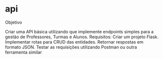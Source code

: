 # api

Objetivo

Criar uma API básica utilizando que implemente endpoints simples para a gestão de Professores, Turmas e Alunos.
Requisitos:
Criar um projeto Flask.
Implementar rotas para CRUD das entidades.
Retornar respostas em formato JSON.
Testar as requisições utilizando Postman ou outra ferramenta similar
